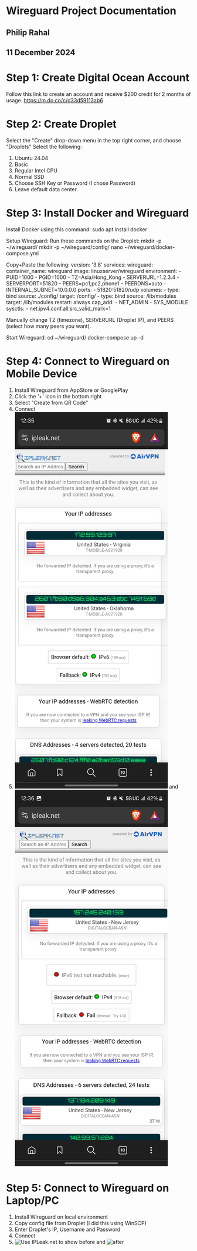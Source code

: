 # Wireguard Project Documentation
## Philip Rahal
## 11 December 2024

# Step 1: Create Digital Ocean Account
Follow this link to create an account and receive $200 credit for 2 months of usage.
https://m.do.co/c/d33d59113ab6

# Step 2: Create Droplet
Select the "Create" drop-down menu in the top right corner, and choose "Droplets"
Select the following:
1. Ubuntu 24.04
2. Basic
3. Regular Intel CPU
4. Normal SSD
5. Choose SSH Key or Password (I chose Password)
6. Leave default data center.

# Step 3: Install Docker and Wireguard
Install Docker using this command:
sudo apt install docker

Setup Wireguard:
Run these commands on the Droplet:
mkdir -p ~/wireguard/
mkdir -p ~/wireguard/config/
nano ~/wireguard/docker-compose.yml

Copy+Paste the following:
version: '3.8'
services:
  wireguard:
    container_name: wireguard
    image: linuxserver/wireguard
    environment:
      - PUID=1000
      - PGID=1000
      - TZ=Asia/Hong_Kong
      - SERVERURL=1.2.3.4
      - SERVERPORT=51820
      - PEERS=pc1,pc2,phone1
      - PEERDNS=auto
      - INTERNAL_SUBNET=10.0.0.0
    ports:
      - 51820:51820/udp
    volumes:
      - type: bind
        source: ./config/
        target: /config/
      - type: bind
        source: /lib/modules
        target: /lib/modules
    restart: always
    cap_add:
      - NET_ADMIN
      - SYS_MODULE
    sysctls:
      - net.ipv4.conf.all.src_valid_mark=1

Manually change TZ (timezone), SERVERURL (Droplet IP), and PEERS (select how many peers you want).

Start Wireguard:
cd ~/wireguard/
docker-compose up -d

# Step 4: Connect to Wireguard on Mobile Device
1. Install Wireguard from AppStore or GooglePlay
2. Click the '+' icon in the bottom right
3. Select "Create from QR Code"
4. Connect
5. ![Use IPLeak.net to show before](Wireguard%20Before%20(Mobile).jpg) and ![after](Wireguard%20After%20(Mobile).jpg)

# Step 5: Connect to Wireguard on Laptop/PC
1. Install Wireguard on local environment
2. Copy config file from Droplet (I did this using WinSCP)
3. Enter Droplet's IP, Username and Password
4. Connect
5. ![Use IPLeak.net to show before](Wireguard%20Before%20.png) and ![after](Wireguard%20After%20.png)
